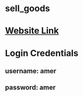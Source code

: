# sell_goods

# [Website Link](https://sell-goods.tahawy111.repl.co/)

# Login Credentials

## username: amer
## password: amer
